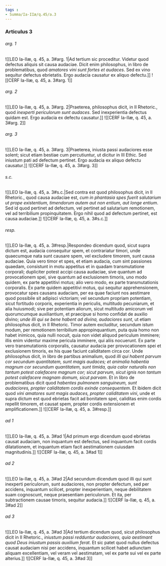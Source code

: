 ```yaml
---
tags : 
- Summa/Ia-IIæ/q.45/a.3
---
```


### Articulus 3

###### arg. 1
![[LEO Ia-IIæ, q. 45, a. 3#arg. 1|Ad tertium sic proceditur. Videtur quod defectus aliquis sit causa audaciae. Dicit enim philosophus, in libro de problematibus, quod *amatores vini sunt fortes et audaces*. Sed ex vino sequitur defectus ebrietatis. Ergo audacia causatur ex aliquo defectu.]]
![[CERF Ia-IIæ, q. 45, a. 3#arg. 1]]

###### arg. 2
![[LEO Ia-IIæ, q. 45, a. 3#arg. 2|Praeterea, philosophus dicit, in II Rhetoric., quod *inexperti periculorum sunt audaces*. Sed inexperientia defectus quidam est. Ergo audacia ex defectu causatur.]]
![[CERF Ia-IIæ, q. 45, a. 3#arg. 2]]

###### arg. 3
![[LEO Ia-IIæ, q. 45, a. 3#arg. 3|Praeterea, iniusta passi audaciores esse solent; sicut etiam bestiae cum percutiuntur, ut dicitur in III Ethic. Sed iniustum pati ad defectum pertinet. Ergo audacia ex aliquo defectu causatur.]]
![[CERF Ia-IIæ, q. 45, a. 3#arg. 3]]

###### s.c.
![[LEO Ia-IIæ, q. 45, a. 3#s.c.|Sed contra est quod philosophus dicit, in II Rhetoric., quod causa audaciae est, *cum in phantasia spes fuerit salutarium ut prope existentium, timendorum autem aut non entium, aut longe entium*. Sed id quod pertinet ad defectum, vel pertinet ad salutarium remotionem, vel ad terribilium propinquitatem. Ergo nihil quod ad defectum pertinet, est causa audaciae.]]
![[CERF Ia-IIæ, q. 45, a. 3#s.c.]]

###### resp.
![[LEO Ia-IIæ, q. 45, a. 3#resp.|Respondeo dicendum quod, sicut supra dictum est, audacia consequitur spem, et contrariatur timori, unde quaecumque nata sunt causare spem, vel excludere timorem, sunt causa audaciae. Quia vero timor et spes, et etiam audacia, cum sint passiones quaedam, consistunt in motu appetitus et in quadam transmutatione corporali; dupliciter potest accipi causa audaciae, sive quantum ad provocationem spei, sive quantum ad exclusionem timoris, uno modo quidem, ex parte appetitivi motus; alio vero modo, ex parte transmutationis corporalis. Ex parte quidem appetitivi motus, qui sequitur apprehensionem, provocatur spes causans audaciam, per ea quae faciunt nos aestimare quod possibile sit adipisci victoriam; vel secundum propriam potentiam, sicut fortitudo corporis, experientia in periculis, multitudo pecuniarum, et alia huiusmodi; sive per potentiam aliorum, sicut multitudo amicorum vel quorumcumque auxiliantium, et praecipue si homo confidat de auxilio divino; *unde illi qui se bene habent ad divina, audaciores sunt*, ut etiam philosophus dicit, in II Rhetoric. Timor autem excluditur, secundum istum modum, per remotionem terribilium appropinquantium, puta quia homo non habet inimicos, quia nulli nocuit, quia non videt aliquod periculum imminere; illis enim videntur maxime pericula imminere, qui aliis nocuerunt. Ex parte vero transmutationis corporalis, causatur audacia per provocationem spei et exclusionem timoris, ex his quae faciunt caliditatem circa cor. Unde philosophus dicit, in libro de partibus animalium, quod *illi qui habent parvum cor secundum quantitatem, sunt magis audaces; et animalia habentia magnum cor secundum quantitatem, sunt timida, quia calor naturalis non tantum potest calefacere magnum cor; sicut parvum, sicut ignis non tantum potest calefacere magnam domum, sicut parvam*. Et in libro de problematibus dicit quod *habentes pulmonem sanguineum, sunt audaciores, propter caliditatem cordis exinde consequentem*. Et ibidem dicit quod *vini amatores sunt magis audaces, propter caliditatem vini*, unde et supra dictum est quod ebrietas facit ad bonitatem spei, caliditas enim cordis repellit timorem, et causat spem, propter cordis extensionem et amplificationem.]]
![[CERF Ia-IIæ, q. 45, a. 3#resp.]]

###### ad 1
![[LEO Ia-IIæ, q. 45, a. 3#ad 1|Ad primum ergo dicendum quod ebrietas causat audaciam, non inquantum est defectus, sed inquantum facit cordis dilatationem, et inquantum etiam facit aestimationem cuiusdam magnitudinis.]]
![[CERF Ia-IIæ, q. 45, a. 3#ad 1]]

###### ad 2
![[LEO Ia-IIæ, q. 45, a. 3#ad 2|Ad secundum dicendum quod illi qui sunt inexperti periculorum, sunt audaciores, non propter defectum, sed per accidens, inquantum scilicet, propter inexperientiam, neque debilitatem suam cognoscunt, neque praesentiam periculorum. Et ita, per subtractionem causae timoris, sequitur audacia.]]
![[CERF Ia-IIæ, q. 45, a. 3#ad 2]]

###### ad 3
![[LEO Ia-IIæ, q. 45, a. 3#ad 3|Ad tertium dicendum quod, sicut philosophus dicit in II Rhetoric., *iniustum passi redduntur audaciores, quia aestimant quod Deus iniustum passis auxilium ferat*. Et sic patet quod nullus defectus causat audaciam nisi per accidens, inquantum scilicet habet adiunctam aliquam excellentiam, vel veram vel aestimatam, vel ex parte sui vel ex parte alterius.]]
![[CERF Ia-IIæ, q. 45, a. 3#ad 3]]

